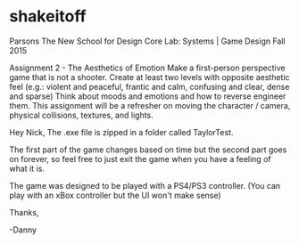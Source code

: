 # shakeitoff
Parsons The New School for Design
Core Lab: Systems | Game Design
Fall 2015

Assignment 2 - The Aesthetics of Emotion
Make a first-person perspective game that is not a shooter. Create at least two levels with opposite aesthetic feel (e.g.: violent and peaceful, frantic and calm, confusing and clear, dense and sparse) Think about moods and emotions and how to reverse engineer them. This assignment will be a refresher on moving the character / camera, physical collisions, textures, and lights.


Hey Nick,
The .exe file is zipped in a folder called TaylorTest. <p>
The first part of the game changes based on time but the second part goes on forever, so feel free to just exit the game when you have a feeling of what it is.<p>
The game was designed to be played with a PS4/PS3 controller. (You can play with an xBox controller but the UI won't make sense) <p>

Thanks,<p>
-Danny


